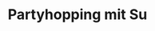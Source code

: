 ---
layout: timestamp
title: Partyhopping mit Su
type_csv: rubriken
csv_name: timestamps_partyhopping
---